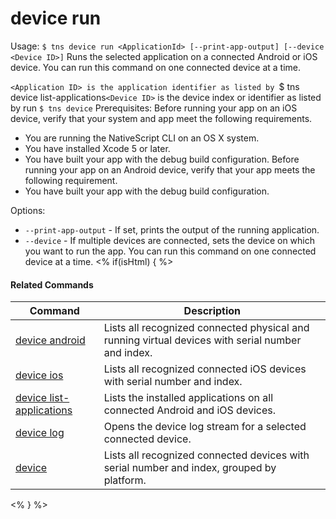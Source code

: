 device run
==========

Usage:
    `$ tns device run <ApplicationId> [--print-app-output] [--device <Device ID>]`
Runs the selected application on a connected Android or iOS device.
You can run this command on one connected device at a time.

`<Application ID> is the application identifier as listed by `$ tns device list-applications`<Device ID>` is the device index or identifier as listed by run `$ tns device`
Prerequisites:
Before running your app on an iOS device, verify that your system and app meet the following requirements.
* You are running the NativeScript CLI on an OS X system.
* You have installed Xcode 5 or later.
* You have built your app with the debug build configuration. Before running your app on an Android device, verify that your app meets the following requirement.
* You have built your app with the debug build configuration.

Options:
* `--print-app-output` - If set, prints the output of the running application.
* `--device` - If multiple devices are connected, sets the device on which you want to run the app. You can run this command on one connected device at a time.
<% if(isHtml) { %> 

#### Related Commands

Command | Description
----------|----------
[device android](device-android.html) | Lists all recognized connected physical and running virtual devices with serial number and index.
[device ios](device-ios.html) | Lists all recognized connected iOS devices with serial number and index.
[device list-applications](device-list-applications.html) | Lists the installed applications on all connected Android and iOS devices.
[device log](device-log.html) | Opens the device log stream for a selected connected device.
[device](device.html) | Lists all recognized connected devices with serial number and index, grouped by platform.
<% } %>